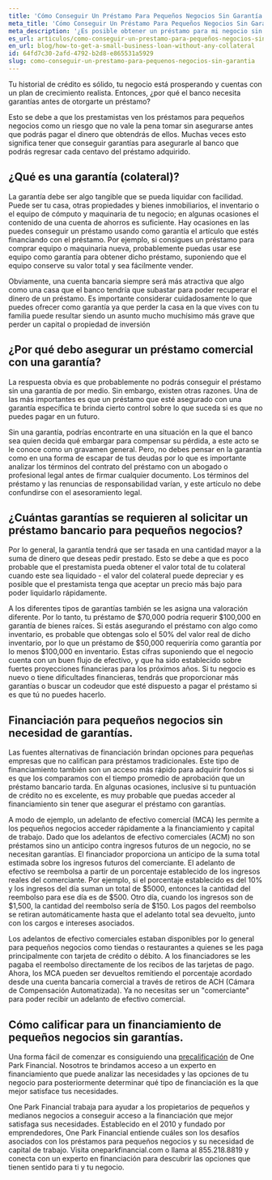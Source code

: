 ```yaml
---
title: 'Cómo Conseguir Un Préstamo Para Pequeños Negocios Sin Garantía'
meta_title: 'Cómo Conseguir Un Préstamo Para Pequeños Negocios Sin Garantía'
meta_description: '¿Es posible obtener un préstamo para mi negocio sin garantía o el tan conocido co-signer? Visita One Park Financial y lee más acerca de nuestras opciones de financiamiento alternativo sin garantías.'
es_url: articulos/como-conseguir-un-prestamo-para-pequeños-negocios-sin-garantia
en_url: blog/how-to-get-a-small-business-loan-without-any-collateral
id: 64fd7c30-2afd-4792-b2d8-e865531a5929
slug: como-conseguir-un-prestamo-para-pequenos-negocios-sin-garantia
---
```

<p>Tu historial de cr&eacute;dito es s&oacute;lido, tu negocio est&aacute; prosperando y cuentas con un plan de crecimiento realista. Entonces, &iquest;por qu&eacute; el banco necesita garant&iacute;as antes de otorgarte un pr&eacute;stamo?</p>

<p>Esto se debe a que los prestamistas ven los pr&eacute;stamos para peque&ntilde;os negocios como un riesgo que no vale la pena tomar sin asegurarse antes que podr&aacute;s pagar el dinero que obtendr&aacute;s de ellos. Muchas veces esto significa tener que conseguir garant&iacute;as para asegurarle al banco que podr&aacute;s regresar cada centavo del pr&eacute;stamo adquirido.</p>

<h2>&iquest;Qu&eacute; es una garant&iacute;a (colateral)?</h2>

<p>La garant&iacute;a debe ser algo tangible que se pueda liquidar con facilidad. Puede ser tu casa, otras propiedades y bienes inmobiliarios, el inventario o el equipo de c&oacute;mputo y maquinaria de tu negocio; en algunas ocasiones el contenido de una cuenta de ahorros es suficiente. Hay ocasiones en las puedes conseguir un pr&eacute;stamo usando como garant&iacute;a el art&iacute;culo que est&eacute;s financiando con el pr&eacute;stamo. Por ejemplo, si consigues un pr&eacute;stamo para comprar equipo o maquinaria nueva, probablemente puedas usar ese equipo como garant&iacute;a para obtener dicho pr&eacute;stamo, suponiendo que el equipo conserve su valor total y sea f&aacute;cilmente vender.</p>

<p>Obviamente, una cuenta bancaria siempre ser&aacute; m&aacute;s atractiva que algo como una casa que el banco tendr&iacute;a que subastar para poder recuperar el dinero de un pr&eacute;stamo. Es importante considerar cuidadosamente lo que puedes ofrecer como garant&iacute;a ya que perder la casa en la que vives con tu familia puede resultar siendo un asunto mucho much&iacute;simo m&aacute;s grave que perder un capital o propiedad de inversi&oacute;n</p>

<h2>&iquest;Por qu&eacute; debo asegurar un pr&eacute;stamo comercial con una garant&iacute;a?</h2>

<p>La respuesta obvia es que probablemente no podr&aacute;s conseguir el pr&eacute;stamo sin una garant&iacute;a de por medio. Sin embargo, existen otras razones. Una de las m&aacute;s importantes es que un pr&eacute;stamo que est&eacute; asegurado con una garant&iacute;a espec&iacute;fica te brinda cierto control sobre lo que suceda si es que no puedes pagar en un futuro.</p>

<p>Sin una garant&iacute;a, podr&iacute;as encontrarte en una situaci&oacute;n en la que el banco sea quien decida qu&eacute; embargar para compensar su p&eacute;rdida, a este acto se le conoce como un gravamen general. Pero, no debes pensar en la garant&iacute;a como en una forma de escapar de tus deudas por lo que es importante analizar los t&eacute;rminos del contrato del pr&eacute;stamo con un abogado o profesional legal antes de firmar cualquier documento. Los t&eacute;rminos del pr&eacute;stamo y las renuncias de responsabilidad var&iacute;an, y este art&iacute;culo no debe confundirse con el asesoramiento legal.</p>

<h2>&iquest;Cu&aacute;ntas garant&iacute;as se requieren al solicitar un pr&eacute;stamo bancario para peque&ntilde;os negocios?</h2>

<p>Por lo general, la garant&iacute;a tendr&aacute; que ser tasada en una cantidad mayor a la suma de dinero que deseas pedir prestado. Esto se debe a que es poco probable que el prestamista pueda obtener el valor total de tu colateral cuando este sea liquidado - el valor del colateral puede depreciar y es posible que el prestamista tenga que aceptar un precio m&aacute;s bajo para poder liquidarlo r&aacute;pidamente.</p>

<p>A los diferentes tipos de garant&iacute;as tambi&eacute;n se les asigna una valoraci&oacute;n diferente. Por lo tanto, tu pr&eacute;stamo de $70,000 podr&iacute;a requerir $100,000 en garant&iacute;a de bienes ra&iacute;ces. Si est&aacute;s asegurando el pr&eacute;stamo con algo como inventario, es probable que obtengas solo el 50% del valor real de dicho inventario, por lo que un pr&eacute;stamo de $50,000 requerir&iacute;a como garant&iacute;a por lo menos $100,000 en inventario. Estas cifras suponiendo que el negocio cuenta con un buen flujo de efectivo, y que ha sido establecido sobre fuertes proyecciones financieras para los pr&oacute;ximos a&ntilde;os. Si tu negocio es nuevo o tiene dificultades financieras, tendr&aacute;s que proporcionar m&aacute;s garant&iacute;as o buscar un codeudor que est&eacute; dispuesto a pagar el pr&eacute;stamo si es que t&uacute; no puedes hacerlo.</p>

<h2>Financiaci&oacute;n para peque&ntilde;os negocios sin necesidad de garant&iacute;as.</h2>

<p>Las fuentes alternativas de financiaci&oacute;n brindan opciones para peque&ntilde;as empresas que no califican para pr&eacute;stamos tradicionales. Este tipo de financiamiento tambi&eacute;n son un acceso m&aacute;s r&aacute;pido para adquirir fondos si es que los comparamos con el tiempo promedio de aprobaci&oacute;n que un pr&eacute;stamo bancario tarda. En algunas ocasiones, inclusive si tu puntuaci&oacute;n de cr&eacute;dito no es excelente, es muy probable que puedas acceder al financiamiento sin tener que asegurar el pr&eacute;stamo con garant&iacute;as.</p>

<p>A modo de ejemplo, un adelanto de efectivo comercial (MCA) les permite a los peque&ntilde;os negocios acceder r&aacute;pidamente a la financiamiento y capital de trabajo. Dado que los adelantos de efectivo comerciales (ACM) no son pr&eacute;stamos sino un anticipo contra ingresos futuros de un negocio, no se necesitan garant&iacute;as. El financiador proporciona un anticipo de la suma total estimada sobre los ingresos futuros del comerciante. El adelanto de efectivo se reembolsa a partir de un porcentaje establecido de los ingresos reales del comerciante. Por ejemplo, si el porcentaje establecido es del 10% y los ingresos del d&iacute;a suman un total de $5000, entonces la cantidad del reembolso para ese d&iacute;a es de $500. Otro d&iacute;a, cuando los ingresos son de $1,500, la cantidad del reembolso ser&iacute;a de $150. Los pagos del reembolso se retiran autom&aacute;ticamente hasta que el adelanto total sea devuelto, junto con los cargos e intereses asociados.</p>

<p>Los adelantos de efectivo comerciales estaban disponibles por lo general para peque&ntilde;os negocios como tiendas o restaurantes a quienes se les paga principalmente con tarjeta de cr&eacute;dito o d&eacute;bito. A los financiadores se les pagaba el reembolso directamente de los recibos de las tarjetas de pago. Ahora, los MCA pueden ser devueltos remitiendo el porcentaje acordado desde una cuenta bancaria comercial a trav&eacute;s de retiros de ACH (C&aacute;mara de Compensaci&oacute;n Automatizada). Ya no necesitas ser un "comerciante" para poder recibir un adelanto de efectivo comercial.</p>

<h2>C&oacute;mo calificar para un financiamiento de peque&ntilde;os negocios sin garant&iacute;as.</h2>

<p>Una forma f&aacute;cil de comenzar es consiguiendo una <a href="https://www.oneparkfinancial.com/es/preaprob">precalificaci&oacute;n</a> de One Park Financial. Nosotros te brindamos acceso a un experto en financiamiento que puede analizar las necesidades y las opciones de tu negocio para posteriormente determinar qu&eacute; tipo de financiaci&oacute;n es la que mejor satisface tus necesidades.</p>

<p>One Park Financial trabaja para ayudar a los propietarios de peque&ntilde;os y medianos negocios a conseguir acceso a la financiaci&oacute;n que mejor satisfaga sus necesidades. Establecido en el 2010 y fundado por emprendedores, One Park Financial entiende cu&aacute;les son los desaf&iacute;os asociados con los pr&eacute;stamos para peque&ntilde;os negocios y su necesidad de capital de trabajo. Visita oneparkfinancial.com o llama al 855.218.8819 y conecta con un experto en financiaci&oacute;n para descubrir las opciones que tienen sentido para ti y tu negocio.</p>
